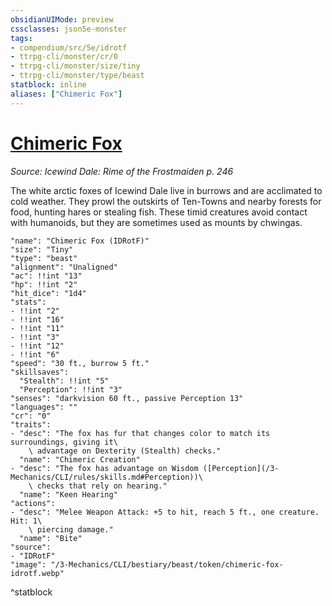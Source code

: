```yaml
---
obsidianUIMode: preview
cssclasses: json5e-monster
tags:
- compendium/src/5e/idrotf
- ttrpg-cli/monster/cr/0
- ttrpg-cli/monster/size/tiny
- ttrpg-cli/monster/type/beast
statblock: inline
aliases: ["Chimeric Fox"]
---
```

# [Chimeric Fox](3-Mechanics\CLI\bestiary\beast/chimeric-fox-idrotf.md)
*Source: Icewind Dale: Rime of the Frostmaiden p. 246*  

The white arctic foxes of Icewind Dale live in burrows and are acclimated to cold weather. They prowl the outskirts of Ten-Towns and nearby forests for food, hunting hares or stealing fish. These timid creatures avoid contact with humanoids, but they are sometimes used as mounts by chwingas.

```statblock
"name": "Chimeric Fox (IDRotF)"
"size": "Tiny"
"type": "beast"
"alignment": "Unaligned"
"ac": !!int "13"
"hp": !!int "2"
"hit_dice": "1d4"
"stats":
- !!int "2"
- !!int "16"
- !!int "11"
- !!int "3"
- !!int "12"
- !!int "6"
"speed": "30 ft., burrow 5 ft."
"skillsaves":
  "Stealth": !!int "5"
  "Perception": !!int "3"
"senses": "darkvision 60 ft., passive Perception 13"
"languages": ""
"cr": "0"
"traits":
- "desc": "The fox has fur that changes color to match its surroundings, giving it\
    \ advantage on Dexterity (Stealth) checks."
  "name": "Chimeric Creation"
- "desc": "The fox has advantage on Wisdom ([Perception](/3-Mechanics/CLI/rules/skills.md#Perception))\
    \ checks that rely on hearing."
  "name": "Keen Hearing"
"actions":
- "desc": "Melee Weapon Attack: +5 to hit, reach 5 ft., one creature. Hit: 1\
    \ piercing damage."
  "name": "Bite"
"source":
- "IDRotF"
"image": "/3-Mechanics/CLI/bestiary/beast/token/chimeric-fox-idrotf.webp"
```
^statblock
